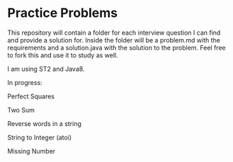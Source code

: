 # Practice Problems
This repository will contain a folder for each interview question I can find and provide a solution for. Inside the folder will be a problem.md with the requirements and a solution.java with the solution to the problem. Feel free to fork this and use it to study as well.

I am using ST2 and Java8.

In progress:

Perfect Squares

Two Sum

Reverse words in a string

String to Integer (atoi)

Missing Number
